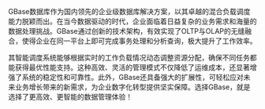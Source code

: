 GBase数据库作为国内领先的企业级数据库解决方案，以其卓越的混合负载调度能力脱颖而出。在当今数据驱动的时代，企业面临着日益复杂的业务需求和海量的数据处理挑战。GBase通过创新的技术架构，有效实现了OLTP与OLAP的无缝融合，使得企业在同一平台上即可完成事务处理和分析查询，极大提升了工作效率。

其智能调度系统能够根据实时的工作负载情况动态调整资源分配，确保不同任务都能获得最优性能支持。这种高效、灵活的管理模式不仅降低了运维成本，还显著增强了系统的稳定性和可靠性。此外，GBase还具备强大的扩展性，可轻松应对未来业务增长带来的新需求，为企业数字化转型提供坚实保障。选择GBase，就是选择了更高效、更智能的数据管理体验！